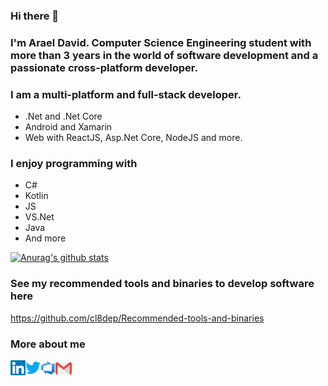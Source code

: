 ### Hi there 👋
### I'm Arael David. Computer Science Engineering student with more than 3 years in the world of software development and a passionate cross-platform developer.

### I am a multi-platform and full-stack developer.
- .Net and .Net Core
- Android and Xamarin
- Web with ReactJS, Asp.Net Core, NodeJS and more.

### I enjoy programming with
- C#
- Kotlin
- JS
- VS.Net
- Java
- And more

[![Anurag's github stats](https://github-readme-stats.vercel.app/api?username=cl8dep)](https://github.com/anuraghazra/github-readme-stats)

### See my recommended tools and binaries to develop software here
https://github.com/cl8dep/Recommended-tools-and-binaries  

### More about me
<a href="https://in.linkedin.com/in/cl8dep" target="_blank">
  <img align="left" alt="Linkedin" width="24px" src="https://github.com/cl8dep/cl8dep/blob/master/Assets/Linkedin.svg" />
</a>
<a href="https://twitter.com/cl8dep" target="_blank">
  <img align="left" alt="Linkedin" width="24px" src="https://github.com/cl8dep/cl8dep/blob/master/Assets/Twitter.svg" />
</a>
<a href="https://dev.azure.com/cl8dep" target="_blank">
  <img align="left" alt="Linkedin" width="24px" src="https://github.com/cl8dep/cl8dep/blob/master/Assets/Azure_DevOps.svg" />
</a>
<a href="mailto:cl8dep@gmail.com" target="_blank">
  <img align="left" alt="Gmail" width="26px" src="https://github.com/cl8dep/cl8dep/blob/master/Assets/Gmail.svg" />
</a>
